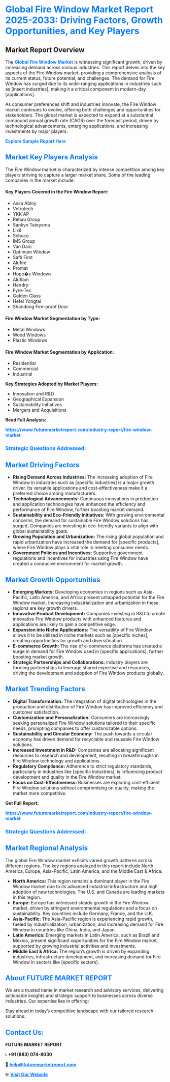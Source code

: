 <h1 style="color: #007BFF;">Global Fire Window Market Report 2025-2033: Driving Factors, Growth Opportunities, and Key Players</h1>

<section id="overview">
<h2>Market Report Overview</h2>
<p>The <a href="https://www.futuremarketreport.com/industry-report/fire-window-market" style="color: #007BFF; text-decoration: none;"><strong>Global Fire Window Market</strong></a> is witnessing significant growth, driven by increasing demand across various industries. This report delves into the key aspects of the Fire Window market, providing a comprehensive analysis of its current status, future potential, and challenges. The demand for Fire Window has surged due to its wide-ranging applications in industries such as [insert industries], making it a critical component in modern-day [applications].</p>
<p>As consumer preferences shift and industries innovate, the Fire Window market continues to evolve, offering both challenges and opportunities for stakeholders. The global market is expected to expand at a substantial compound annual growth rate (CAGR) over the forecast period, driven by technological advancements, emerging applications, and increasing investments by major players.</p>
</section>

<section id="overview">
<p><a href="https://www.futuremarketreport.com/request-sample/reportId=103955" style="color: #007BFF; text-decoration: none;"><strong>Explore Sample Report Here</strong></a></p>
</section>

<section id="key-players">
<h2 style="color: #007BFF;">Market Key Players Analysis</h2>
<p>The Fire Window market is characterized by intense competition among key players striving to capture a larger market share. Some of the leading companies in the market include:</p>
<h4>Key Players Covered in the Fire Window Report:</h4>
<ul><li>Assa Abloy</li><li>Vetrotech</li><li>YKK AP</li><li>Rehau Group</li><li>Sankyo Tateyama</li><li>Lixil</li><li>Schuco</li><li>IMS Group</li><li>Van Dam</li><li>Optimum Window</li><li>Safti First</li><li>Alufire</li><li>Promat</li><li>Hope�s Windows</li><li>Aluflam</li><li>Hendry</li><li>Fyre-Tec</li><li>Golden Glass</li><li>Hefei Yongtai</li><li>Shandong Fire-proof Door</li></ul>
<h4>Fire Window Market Segmentation by Type:</h4>
<ul><li>Metal Windows</li><li>Wood Windows</li><li>Plastic Windows</li></ul>

<h4>Fire Window Market Segmentation by Application:</h4>
<ul><li>Residential</li><li>Commercial</li><li>Industrial</li></ul>
<p><strong>Key Strategies Adopted by Market Players:</strong></p>
<ul>
<li>Innovation and R&D</li>
<li>Geographical Expansion</li>
<li>Sustainability Initiatives</li>
<li>Mergers and Acquisitions</li>
</ul>
</section>

<section>
<p><strong>Read Full Analysis: </strong></p><a href="https://www.futuremarketreport.com/industry-report/fire-window-market" style="color: #007BFF; text-decoration: none;"><strong>https://www.futuremarketreport.com/industry-report/fire-window-market</strong></a>
<h3 style="color: #007BFF;">Strategic Questions Addressed:</h3>
</section>

<section id="driving-factors">
<h2 style="color: #007BFF;">Market Driving Factors</h2>
<ul>
<li><strong>Rising Demand Across Industries:</strong> The increasing adoption of Fire Window in industries such as [specific industries] is a major growth driver. Its versatile applications and cost-effectiveness make it a preferred choice among manufacturers.</li>
<li><strong>Technological Advancements:</strong> Continuous innovations in production and application technologies have enhanced the efficiency and performance of Fire Window, further boosting market demand.</li>
<li><strong>Sustainability and Eco-Friendly Initiatives:</strong> With growing environmental concerns, the demand for sustainable Fire Window solutions has surged. Companies are investing in eco-friendly variants to align with global sustainability goals.</li>
<li><strong>Growing Population and Urbanization:</strong> The rising global population and rapid urbanization have increased the demand for [specific products], where Fire Window plays a vital role in meeting consumer needs.</li>
<li><strong>Government Policies and Incentives:</strong> Supportive government regulations and incentives for industries using Fire Window have created a conducive environment for market growth.</li>
</ul>
</section>

<section id="growth-opportunities">
<h2 style="color: #007BFF;">Market Growth Opportunities</h2>
<ul>
<li><strong>Emerging Markets:</strong> Developing economies in regions such as Asia-Pacific, Latin America, and Africa present untapped potential for the Fire Window market. Increasing industrialization and urbanization in these regions are key growth drivers.</li>
<li><strong>Innovative Product Development:</strong> Companies investing in R&D to create innovative Fire Window products with enhanced features and applications are likely to gain a competitive edge.</li>
<li><strong>Expansion into Niche Applications:</strong> The versatility of Fire Window allows it to be utilized in niche markets such as [specific niches], creating opportunities for growth and diversification.</li>
<li><strong>E-commerce Growth:</strong> The rise of e-commerce platforms has created a surge in demand for Fire Window used in [specific applications], further boosting market growth.</li>
<li><strong>Strategic Partnerships and Collaborations:</strong> Industry players are forming partnerships to leverage shared expertise and resources, driving the development and adoption of Fire Window products globally.</li>
</ul>
</section>

<section id="trending-factors">
<h2 style="color: #007BFF;">Market Trending Factors</h2>
<ul>
<li><strong>Digital Transformation:</strong> The integration of digital technologies in the production and distribution of Fire Window has improved efficiency and customer satisfaction.</li>
<li><strong>Customization and Personalization:</strong> Consumers are increasingly seeking personalized Fire Window solutions tailored to their specific needs, prompting companies to offer customizable options.</li>
<li><strong>Sustainability and Circular Economy:</strong> The push towards a circular economy has driven demand for recyclable and reusable Fire Window solutions.</li>
<li><strong>Increased Investment in R&D:</strong> Companies are allocating significant resources to research and development, resulting in breakthroughs in Fire Window technology and applications.</li>
<li><strong>Regulatory Compliance:</strong> Adherence to strict regulatory standards, particularly in industries like [specific industries], is influencing product development and quality in the Fire Window market.</li>
<li><strong>Focus on Cost-Effectiveness:</strong> Businesses are exploring cost-efficient Fire Window solutions without compromising on quality, making the market more competitive.</li>
</ul>
</section>

<section>
<p><strong>Get Full Report: </strong></p><a href="https://www.futuremarketreport.com/industry-report/fire-window-market" style="color: #007BFF; text-decoration: none;"><strong>https://www.futuremarketreport.com/industry-report/fire-window-market</strong></a>
<h3 style="color: #007BFF;">Strategic Questions Addressed:</h3>
</section>


<section id="regional-analysis">
<h2 style="color: #007BFF;">Market Regional Analysis</h2>
<p>The global Fire Window market exhibits varied growth patterns across different regions. The key regions analyzed in this report include North America, Europe, Asia-Pacific, Latin America, and the Middle East & Africa:</p>
<ul>
<li><strong>North America:</strong> This region remains a dominant player in the Fire Window market due to its advanced industrial infrastructure and high adoption of new technologies. The U.S. and Canada are leading markets in this region.</li>
<li><strong>Europe:</strong> Europe has witnessed steady growth in the Fire Window market, driven by stringent environmental regulations and a focus on sustainability. Key countries include Germany, France, and the U.K.</li>
<li><strong>Asia-Pacific:</strong> The Asia-Pacific region is experiencing rapid growth, fueled by industrialization, urbanization, and increasing demand for Fire Window in countries like China, India, and Japan.</li>
<li><strong>Latin America:</strong> Emerging markets in Latin America, such as Brazil and Mexico, present significant opportunities for the Fire Window market, supported by growing industrial activities and investments.</li>
<li><strong>Middle East & Africa:</strong> The region’s growth is driven by expanding industries, infrastructure development, and increasing demand for Fire Window in sectors like [specific sectors].</li>
</ul>
</section>

<footer>
<h2 style="color: #007BFF;">About FUTURE MARKET REPORT</h2>
<p>We are a trusted name in market research and advisory services, delivering actionable insights and strategic support to businesses across diverse industries. Our expertise lies in offering:</p>

<p>Stay ahead in today’s competitive landscape with our tailored research solutions.</p>

<h2 style="color: #007BFF;">Contact Us:</h2>
<p><strong>FUTURE MARKET REPORT</strong></p>
<p>📞 <strong>+91 (883) 074-8030</strong></p>
<p>📧 <strong><a href="mailto:help@futuremarketreport.com" style="color: #007BFF;">help@futuremarketreport.com</a></strong></p>
<p>🌐 <strong><a href="https://www.futuremarketreport.com/" style="color: #007BFF;">Visit Our Website</a></strong></p>
</footer>